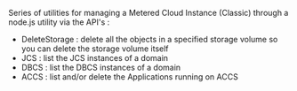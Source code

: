 Series of utilities for managing a Metered Cloud Instance (Classic) through a node.js utility via the API's : 

- DeleteStorage : delete all the objects in a specified storage volume so you can delete the storage volume itself
- JCS : list the JCS instances of a domain
- DBCS : list the DBCS instances of a domain
- ACCS : list and/or delete the Applications running on ACCS

